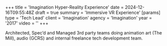 +++
title = 'Imagination Hyper-Reality Experience'
date = 2024-12-16T09:55:48Z
draft = true
summary = 'Immersive VR Experience'
[params]
  type = 'Tech Lead'
  client = 'Imagination'
  agency = 'Imagination'
  year = '2017'
  video = ''
+++

Architected, Spec’d and Managed 3rd party teams doing animation art (The Mill), audio (GCRS) and internal freelance tech development team.
